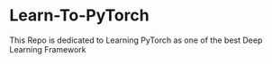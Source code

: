 # Learn-To-PyTorch
This Repo is dedicated to Learning PyTorch as one of the best Deep Learning Framework

<!--
123456789101112345678
1234567891011121314151617
12345
-->

